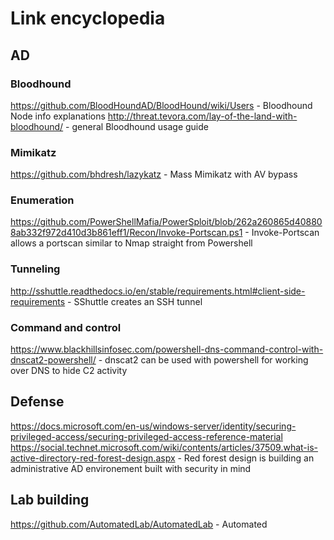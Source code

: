 # Link encyclopedia
## AD
### 
### Bloodhound
https://github.com/BloodHoundAD/BloodHound/wiki/Users - Bloodhound Node info explanations
http://threat.tevora.com/lay-of-the-land-with-bloodhound/ - general Bloodhound usage guide
### Mimikatz
https://github.com/bhdresh/lazykatz - Mass Mimikatz with AV bypass

### Enumeration
https://github.com/PowerShellMafia/PowerSploit/blob/262a260865d408808ab332f972d410d3b861eff1/Recon/Invoke-Portscan.ps1 - Invoke-Portscan allows a portscan similar to Nmap straight from Powershell

### Tunneling
http://sshuttle.readthedocs.io/en/stable/requirements.html#client-side-requirements - SShuttle creates an SSH tunnel

### Command and control
https://www.blackhillsinfosec.com/powershell-dns-command-control-with-dnscat2-powershell/ - dnscat2 can be used with powershell for working over DNS to hide C2 activity

## Defense
https://docs.microsoft.com/en-us/windows-server/identity/securing-privileged-access/securing-privileged-access-reference-material
https://social.technet.microsoft.com/wiki/contents/articles/37509.what-is-active-directory-red-forest-design.aspx - Red forest design is building an administrative AD environement built with security in mind

## Lab building
https://github.com/AutomatedLab/AutomatedLab - Automated